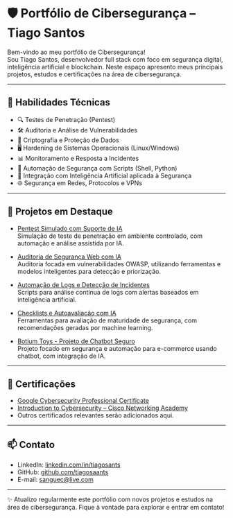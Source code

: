 # 🛡️ Portfólio de Cibersegurança – Tiago Santos

Bem-vindo ao meu portfólio de Cibersegurança!  
Sou Tiago Santos, desenvolvedor full stack com foco em segurança digital, inteligência artificial e blockchain. Neste espaço apresento meus principais projetos, estudos e certificações na área de cibersegurança.

---

## 🚀 Habilidades Técnicas

- 🔍 Testes de Penetração (Pentest)  
- 🛠️ Auditoria e Análise de Vulnerabilidades  
- 🔐 Criptografia e Proteção de Dados  
- 🖥️ Hardening de Sistemas Operacionais (Linux/Windows)  
- 📊 Monitoramento e Resposta a Incidentes  
- 🐚 Automação de Segurança com Scripts (Shell, Python)  
- 🧠 Integração com Inteligência Artificial aplicada à Segurança  
- 🌐 Segurança em Redes, Protocolos e VPNs  

---

## 📂 Projetos em Destaque

- [Pentest Simulado com Suporte de IA](./projetos/pentest-simulado)  
  Simulação de teste de penetração em ambiente controlado, com automação e análise assistida por IA.

- [Auditoria de Segurança Web com IA](./projetos/auditoria-web)  
  Auditoria focada em vulnerabilidades OWASP, utilizando ferramentas e modelos inteligentes para detecção e priorização.

- [Automação de Logs e Detecção de Incidentes](./projetos/automacao-logs)  
  Scripts para análise contínua de logs com alertas baseados em inteligência artificial.

- [Checklists e Autoavaliação com IA](./projetos/checklists)  
  Ferramentas para avaliação de maturidade de segurança, com recomendações geradas por machine learning.

- [Botium Toys - Projeto de Chatbot Seguro](./projetos/botium-toys/botium-toys-projeto-ciberseguranca.pdf)  
  Projeto focado em segurança e automação para e-commerce usando chatbot, com integração de IA.

---

## 📜 Certificações

- [Google Cybersecurity Professional Certificate](./certificados/google-cybersecurity.pdf)  
- [Introduction to Cybersecurity – Cisco Networking Academy](./certificados/cisco-intro.pdf)  
- Outros certificados relevantes serão adicionados aqui.

---

## 📫 Contato

- LinkedIn: [linkedin.com/in/tiagosants](https://linkedin.com/in/tiagosants)  
- GitHub: [github.com/tiagosaants](https://github.com/tiagosaants)  
- E-mail: sanguec@live.com

---

✨ Atualizo regularmente este portfólio com novos projetos e estudos na área de cibersegurança. Fique à vontade para explorar e entrar em contato!

